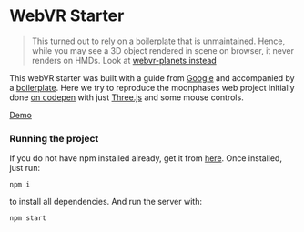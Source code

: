 # WebVR Starter

> This turned out to rely on a boilerplate that is unmaintained. Hence, while you may see a 3D object rendered in scene on browser, it never renders on HMDs. Look at [webvr-planets instead][8]

This webVR starter was built with a guide from [Google][6] and accompanied by a [boilerplate][1].
Here we try to reproduce the moonphases web project initially done [on codepen][2] with just
[Three.js][3] and some mouse controls.

[Demo][7]

### Running the project
If you do not have npm installed already, get it from [here][5]. Once installed, just run:

```
npm i
```
to install all dependencies. And run the server with:
```
npm start
```


[1]: https://github.com/borismus/webvr-boilerplate
[2]: https://codepen.io/josephrexme/pen/OEaBOa
[3]: https://threejs.org/
[4]: http://npm.im/http-server
[5]: https://nodejs.org/en/download/
[6]: https://developers.google.com/web/fundamentals/vr/getting-started-with-webvr/
[7]: https://uwmiml.github.io/webvr-starter/
[8]: https://github.com/uwmiml/webvr-planets